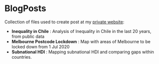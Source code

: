 # BlogPosts
Collection of files used to create  post  at my [private website](http://www.carlosyanez.cl/category/data-analysis/):

- **Inequality in Chile** : Analysis of Inequality in Chile in the last 20 years, from public data 
- **Melbourne Postcode Lockdown** : Map with areas of Melbourne to be locked down from 1 Jul 2020
- **Subnational HDI** : Mapping subnational HDI and comparing gaps within countries.

